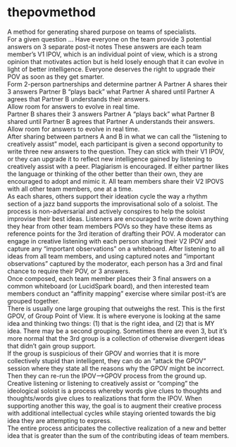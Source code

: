 # thepovmethod
A method for generating shared purpose on teams of specialists.  
For a given question …
Have everyone on the team provide 3 potential answers on 3 separate post-it notes
These answers are each team member’s V1 IPOV, which is an individual point of view, which is a strong opinion that motivates action but is held losely enough that it can evolve in light of better intelligence.  Everyone deserves the right to upgrade their POV as soon as they get smarter.  
Form 2-person partnerships and determine partner A
Partner A shares their 3 answers
Partner B “plays back” what Partner A shared until Partner A agrees that Partner B understands their answers.  
Allow room for answers to evolve in real time.  
Partner B shares their 3 answers 
Partner A “plays back” what Partner B shared until Partner B agrees that Partner A understands their answers.
Allow room for answers to evolve in real time.  
After sharing between partners A and B in what we can call the “listening to creatively assist” model, each participant is given a second opportunity to write three new answers to the question.  They can stick with their V1 IPOV, or they can upgrade it to reflect new intelligence gained by listening to creatively assist with a peer.  Plagiarism is encouraged.  If either partner likes the language or thinking of the other better than their own, they are encouraged to adopt and mimic it.
All team members share their V2 IPOVS with all other team members, one at a time.  
As each shares, others support their ideation cycle the way a rhythm section of a jazz band supports the improvisational solo of a soloist.  The process is non-adversarial and actively conspires to help the soloist improvise their best ideas.
Listeners are encouraged to write down anything they hear from other team members POVs so they have these items as reference points for the 3rd iteration of drafting their POV.
A moderator can engage in creative listening with each person sharing their V2 IPOV and capture any “important observations” on a whiteboard.
After listening to all ideas from all team members, and using captured notes and “important observations” captured by the moderator, each person has a 3rd and final chance to require their POV, or 3 answers.  
Once composed, each team member places their 3 final answers on a common whiteboard (or LucidSpark board), and then interested team members conduct an “affinity mapping” exercise where similar post-it’s are grouped together.  
There is usually one large grouping that outweighs the rest.  This is the first GPOV, of Group Point of View.  It is where everyone is looking at the same idea and thinking two things:  (1) that is the right idea, and (2) that is MY idea.  There may be a second grouping.  Sometimes there are even 3, but it’s more normal that the 3rd group is a collection of otherwise divergent ideas that didn’t gain group support.  
If the group is suspicious of their GPOV and worries that it is more collectively stupid than intelligent, they can do an “attack the GPOV” session where they state all the reasons why the GPOV might be incorrect.  Then they can re-run the IPOV—>GPOV process from the ground up.
Creative listening or listening to creatively assist or “comping” the ideological soloist is a process whereby words give clues to thoughts and thoughts/words give clues to realizations that form the IPOV.  When supporting another this way, the goal is to augment their creative process with additional intellectual cycles while staying oriented towards the big idea they are attempting to express.  
The entire process anticipates the collective realization of a new and better idea that is greater than the sum of the contributing ideas of team members.
